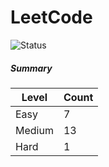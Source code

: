 # LeetCode

![Status](https://img.shields.io/badge/status-21%2F329-brightgreen.svg)

##### Summary

| Level  | Count|
|--------|------|
| Easy   |  7   |
| Medium |  13   |
| Hard   |  1   |
